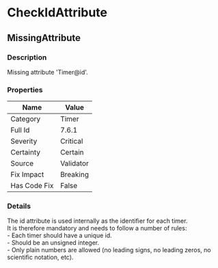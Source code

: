 ﻿---  
uid: Validator_7_6_1  
---

# CheckIdAttribute

## MissingAttribute

### Description

Missing attribute 'Timer@id'.

### Properties

| Name         | Value     |
| ------------ | --------- |
| Category     | Timer     |
| Full Id      | 7.6.1     |
| Severity     | Critical  |
| Certainty    | Certain   |
| Source       | Validator |
| Fix Impact   | Breaking  |
| Has Code Fix | False     |

### Details

The id attribute is used internally as the identifier for each timer.  
It is therefore mandatory and needs to follow a number of rules:  
\- Each timer should have a unique id.  
\- Should be an unsigned integer.  
\- Only plain numbers are allowed (no leading signs, no leading zeros, no scientific notation, etc).
